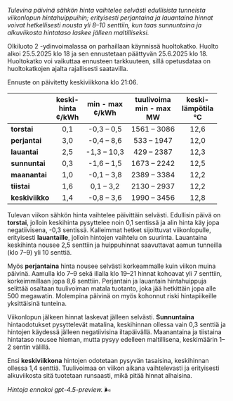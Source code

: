 *Tulevina päivinä sähkön hinta vaihtelee selvästi edullisista tunneista viikonlopun hintahuippuihin; erityisesti perjantaina ja lauantaina hinnat voivat hetkellisesti nousta yli 8–10 senttiin, kun taas sunnuntaina ja alkuviikosta hintataso laskee jälleen maltilliseksi.*

Olkiluoto 2 -ydinvoimalassa on parhaillaan käynnissä huoltokatko. Huolto alkoi 25.5.2025 klo 18 ja sen ennustetaan päättyvän 25.6.2025 klo 18. Huoltokatko voi vaikuttaa ennusteen tarkkuuteen, sillä opetusdataa on huoltokatkojen ajalta rajallisesti saatavilla.

Ennuste on päivitetty keskiviikkona klo 21:06.

|              | keski-<br>hinta<br>¢/kWh | min - max<br>¢/kWh | tuulivoima<br>min - max<br>MW | keski-<br>lämpötila<br>°C |
|:-------------|:------------------------:|:------------------:|:----------------------------:|:-------------------------:|
| **torstai**  |           0,1            |    -0,3 – 0,5      |         1561 – 3086          |           12,6            |
| **perjantai**|           3,0            |    -0,4 – 8,6      |          533 – 1947          |           12,0            |
| **lauantai** |           2,5            |   -1,3 – 10,3      |          429 – 2387          |           12,3            |
| **sunnuntai**|           0,3            |    -1,6 – 1,5      |         1673 – 2242          |           12,5            |
| **maanantai**|           1,0            |    -0,1 – 3,8      |         2389 – 3384          |           12,2            |
| **tiistai**  |           1,6            |     0,1 – 3,2      |         2130 – 2937          |           12,2            |
| **keskiviikko**|         1,4            |    -0,8 – 3,6      |         1990 – 3456          |           12,8            |

Tulevan viikon sähkön hinta vaihtelee päivittäin selvästi. Edullisin päivä on **torstai**, jolloin keskihinta pysyttelee noin 0,1 sentissä ja alin hinta käy jopa negatiivisena, -0,3 sentissä. Kalleimmat hetket sijoittuvat viikonlopulle, erityisesti **lauantaille**, jolloin hintojen vaihtelu on suurinta. Lauantaina keskihinta nousee 2,5 senttiin ja huippuhinnat saavuttavat aamun tunneilla (klo 7–9) yli 10 senttiä.

Myös **perjantaina** hinta nousee selvästi korkeammalle kuin viikon muina päivinä. Aamulla klo 7–9 sekä illalla klo 19–21 hinnat kohoavat yli 7 senttiin, korkeimmillaan jopa 8,6 senttiin. Perjantain ja lauantain hintahuippuja selittää osaltaan tuulivoiman matala tuotanto, joka jää hetkittäin jopa alle 500 megawatin. Molempina päivinä on myös kohonnut riski hintapiikeille yksittäisinä tunteina.

Viikonlopun jälkeen hinnat laskevat jälleen selvästi. **Sunnuntaina** hintaodotukset pysyttelevät matalina, keskihinnan ollessa vain 0,3 senttiä ja hintojen käydessä jälleen negatiivisina iltapäivällä. Maanantaina ja tiistaina hintataso nousee hieman, mutta pysyy edelleen maltillisena, keskimäärin 1–2 sentin välillä.

Ensi **keskiviikkona** hintojen odotetaan pysyvän tasaisina, keskihinnan ollessa 1,4 senttiä. Tuulivoimaa on viikon aikana vaihtelevasti ja erityisesti alkuviikosta sitä tuotetaan runsaasti, mikä pitää hinnat alhaisina.

*Hintoja ennakoi gpt-4.5-preview.* 🌬️
